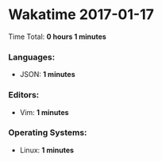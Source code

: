 # Wakatime 2017-01-17

Time Total: **0 hours 1 minutes**

### Languages:
- JSON: **1 minutes** 

### Editors:
- Vim: **1 minutes** 

### Operating Systems:
- Linux: **1 minutes** 

